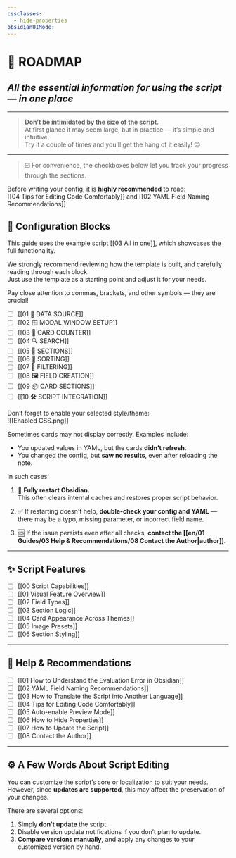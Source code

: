 ```yaml
---
cssclasses:
  - hide-properties
obsidianUIMode:
---
```

# **🧭 ROADMAP**

## *All the essential information for using the script — in one place*

---

> **Don’t be intimidated by the size of the script.**  
> At first glance it may seem large, but in practice — it’s simple and intuitive.  
> Try it a couple of times and you’ll get the hang of it easily! 😉

---

> ☑️ For convenience, the checkboxes below let you track your progress through the sections.

Before writing your config, it is **highly recommended** to read:  
[[04 Tips for Editing Code Comfortably]] and [[02 YAML Field Naming Recommendations]]

## 🧱 Configuration Blocks

This guide uses the example script [[03 All in one]], which showcases the full functionality.

We strongly recommend reviewing how the template is built, and carefully reading through each block.  
Just use the template as a starting point and adjust it for your needs.

Pay close attention to commas, brackets, and other symbols — they are crucial!

- [ ] [[01 📁 DATA SOURCE]]
- [ ] [[02 🪟 MODAL WINDOW SETUP]]
- [ ] [[03 🔢 CARD COUNTER]]
- [ ] [[04 🔍 SEARCH]]
- [ ] [[05 🧱 SECTIONS]]
- [ ] [[06 🧮 SORTING]]
- [ ] [[07 🔐 FILTERING]]
- [ ] [[08 🖼 FIELD CREATION]]
- [ ] [[09 📦 CARD SECTIONS]]
- [ ] [[10 🛠️ SCRIPT INTEGRATION]]

Don’t forget to enable your selected style/theme:  
![[Enabled CSS.png]]

Sometimes cards may not display correctly. Examples include:

- You updated values in YAML, but the cards **didn’t refresh**.
- You changed the config, but **saw no results**, even after reloading the note.

In such cases:

1. 🔄 **Fully restart Obsidian.**  
   This often clears internal caches and restores proper script behavior.
    
2. ✅ If restarting doesn't help, **double-check your config and YAML** — there may be a typo, missing parameter, or incorrect field name.
    
3. 🆘 If the issue persists even after all checks, **contact the [[en/01 Guides/03 Help & Recommendations/08 Contact the Author|author]]**.

---

## ✨ Script Features

- [ ] [[00 Script Capabilities]]
- [ ] [[01 Visual Feature Overview]]
- [ ] [[02 Field Types]]
- [ ] [[03 Section Logic]]
- [ ] [[04 Card Appearance Across Themes]]
- [ ] [[05 Image Presets]]
- [ ] [[06 Section Styling]]

---

## 🧰 Help & Recommendations

- [ ] [[01 How to Understand the Evaluation Error in Obsidian]]
- [ ] [[02 YAML Field Naming Recommendations]]
- [ ] [[03 How to Translate the Script into Another Language]]
- [ ] [[04 Tips for Editing Code Comfortably]]
- [ ] [[05 Auto-enable Preview Mode]]
- [ ] [[06 How to Hide Properties]]
- [ ] [[07 How to Update the Script]]
- [ ] [[08 Contact the Author]]

---

## ⚙️ A Few Words About Script Editing

You can customize the script’s core or localization to suit your needs.  
However, since **updates are supported**, this may affect the preservation of your changes.

There are several options:

1. Simply **don’t update** the script.  
2. Disable version update notifications if you don’t plan to update.
3. **Compare versions manually**, and apply any changes to your customized version by hand.
